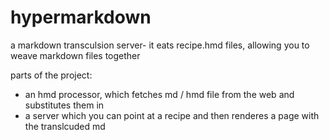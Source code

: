 # hypermarkdown
a markdown transculsion server- it eats recipe.hmd files, allowing you to weave markdown files together

parts of the project: 

- an hmd processor, which fetches md / hmd file from the web and substitutes them in
- a server which you can point at a recipe and then renderes a page with the translcuded md
